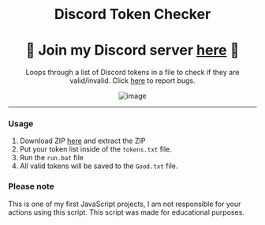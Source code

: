 <br/>
<div align="center">
  
  # Discord Token Checker
<h1>
🌟 Join my Discord server <a href="https://discord.gg/x6UX9qufVR">here</a> 🌟
</h1>
  Loops through a list of Discord tokens in a file to check if they are valid/invalid. Click <a href="https://github.com/useragents/Discord-Token-Checker/issues">here</a> to report bugs.
  
  ![image](https://user-images.githubusercontent.com/103281345/165838182-ea2b222e-5743-43d9-a30d-57997e248433.png)


  
</div>

--------------------------------------

### Usage


1. Download ZIP <a href="https://github.com/useragents/Discord-Token-Checker/archive/refs/heads/main.zip">here</a> and extract the ZIP
2. Put your token list inside of the `tokens.txt` file.
3. Run the `run.bat` file
4. All valid tokens will be saved to the `Good.txt` file.

### Please note

This is one of my first JavaScript projects, I am not responsible for your actions using this script. This script was made for educational purposes.

